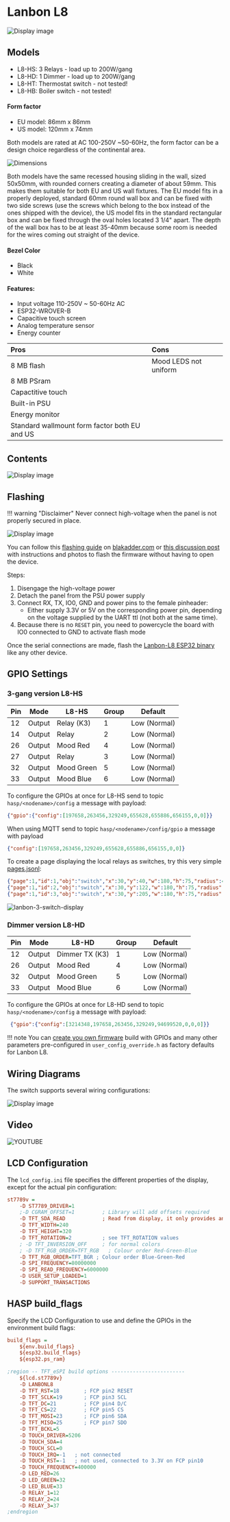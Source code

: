 # Lanbon L8

![Display image](../assets/images/devices/lanbon-l8-models.png)

## Models

- L8-HS: 3 Relays - load up to 200W/gang
- L8-HD: 1 Dimmer - load up to 200W/gang
- L8-HT: Thermostat switch - not tested!
- L8-HB: Boiler switch - not tested!

#### Form factor

- EU model: 86mm x 86mm
- US model: 120mm x 74mm

Both models are rated at AC 100-250V ~50-60Hz, the form factor can be a design choice regardless of the continental area.

![Dimensions](../assets/images/devices/lanbon-l8-dimensions.png)

Both models have the same recessed housing sliding in the wall, sized 50x50mm, with rounded corners creating a diameter of about 59mm. This makes them suitable for both EU and US wall fixtures. The EU model fits in a properly deployed, standard 60mm round wall box and can be fixed with two side screws (use the screws which belong to the box instead of the ones shipped with the device), the US model fits in the standard rectangular box and can be fixed through the oval holes located 3 1/4" apart. The depth of the wall box has to be at least 35-40mm because some room is needed for the wires coming out straight of the device.


#### Bezel Color

- Black
- White

#### Features:

- Input voltage 110-250V ~ 50-60Hz AC
- ESP32-WROVER-B
- Capacitive touch screen
- Analog temperature sensor
- Energy counter

| Pros           | Cons
|:-----          |:----
| 8 MB flash     | Mood LEDS not uniform
| 8 MB PSram     | 
| Capactitive touch |
| Built-in PSU |
| Energy monitor |
| Standard wallmount form factor both EU and US |

## Contents

![Display image](../assets/images/devices/lanbon-l8-contents.png)

## Flashing

!!! warning "Disclaimer"
    Never connect high-voltage when the panel is not properly secured in place.

![Display image](../assets/images/devices/lanbon-l8-pcb.png)

You can follow this [flashing guide](https://blakadder.com/lanbon-L8-custom-firmware/) on [blakadder.com](https://blakadder.com) or [this discussion post](https://github.com/HASwitchPlate/openHASP/discussions/76) with instructions and photos to flash the firmware without having to open the device.

Steps:

1. Disengage the high-voltage power
2. Detach the panel from the PSU power supply
3. Connect RX, TX, IO0, GND and power pins to the female pinheader:
     - Either supply 3.3V or 5V on the corresponding power pin, depending on the voltage supplied by the UART ttl (not both at the same time).
5. Because there is no `RESET` pin, you need to powercycle the board with IO0 connected to GND to activate flash mode

Once the serial connections are made, flash the [Lanbon-L8 ESP32 binary](../installation/esp32.md) like any other device.

## GPIO Settings

### 3-gang version L8-HS

Pin| Mode   | L8-HS      | Group | Default
---|--------|------------|-------|----
12 | Output | Relay (K3)   | 1 | Low (Normal)
14 | Output | Relay      | 2 | Low (Normal)
26 | Output | Mood Red   | 4 | Low (Normal)
27 | Output | Relay      | 3 | Low (Normal)
32 | Output | Mood Green | 5 | Low (Normal)
33 | Output | Mood Blue  | 6 | Low (Normal)

To configure the GPIOs at once for L8-HS send to topic `hasp/<nodename>/config` a message with payload:  
```json
{"gpio":{"config":[197658,263456,329249,655628,655886,656155,0,0]}}
```

When using MQTT send to topic `hasp/<nodename>/config/gpio` a message with payload 
```json
{"config":[197658,263456,329249,655628,655886,656155,0,0]}
```

To create a page displaying the local relays as switches, try this very simple [pages.jsonl](../design/pages.md):
```json
{"page":1,"id":1,"obj":"switch","x":30,"y":40,"w":180,"h":75,"radius":40,"radius2":40,"groupid":1}
{"page":1,"id":2,"obj":"switch","x":30,"y":122,"w":180,"h":75,"radius":40,"radius2":40,"groupid":2}
{"page":1,"id":3,"obj":"switch","x":30,"y":205,"w":180,"h":75,"radius":40,"radius2":40,"groupid":3}
```
![lanbon-3-switch-display](../assets/images/screenshots/lanbon-3-switch-display.png)



### Dimmer version L8-HD

Pin| Mode   | L8-HD      | Group | Default
---|--------|------------|---|----
12 | Output | Dimmer TX (K3)  | 1 | Low (Normal)
26 | Output | Mood Red   | 4 | Low (Normal)
32 | Output | Mood Green | 5 | Low (Normal)
33 | Output | Mood Blue  | 6 | Low (Normal)

To configure the GPIOs at once for L8-HD send to topic `hasp/<nodename>/config` a message with payload:  
```json
 {"gpio":{"config":[3214348,197658,263456,329249,94699520,0,0,0]}}
```

!!! note
    You can [create you own firmware](../compiling/customize.md) build with GPIOs and many other parameters pre-configured in `user_config_override.h` as factory defaults for Lanbon L8.

## Wiring Diagrams

The switch supports several wiring configurations:

![Display image](../assets/images/devices/lanbon-l8-wiring.png)

## Video

![YOUTUBE](Rce5yp4mhXI)

## LCD Configuration

The `lcd_config.ini` file specifies the different properties of the display, except for the actual pin configuration:

```ini
st7789v =
    -D ST7789_DRIVER=1
    ;-D CGRAM_OFFSET=1         ; Library will add offsets required
    -D TFT_SDA_READ            ; Read from display, it only provides an SDA pin
    -D TFT_WIDTH=240
    -D TFT_HEIGHT=320
    -D TFT_ROTATION=2          ; see TFT_ROTATION values
    ; -D TFT_INVERSION_OFF     ; for normal colors
    ; -D TFT_RGB_ORDER=TFT_RGB   ; Colour order Red-Green-Blue
    -D TFT_RGB_ORDER=TFT_BGR ; Colour order Blue-Green-Red
    -D SPI_FREQUENCY=80000000
    -D SPI_READ_FREQUENCY=6000000 
    -D USER_SETUP_LOADED=1
    -D SUPPORT_TRANSACTIONS
```

## HASP build_flags

Specify the LCD Configuration to use and define the GPIOs in the environment build flags:

```ini
build_flags =
    ${env.build_flags}
    ${esp32.build_flags}
    ${esp32.ps_ram}

;region -- TFT_eSPI build options ------------------------
    ${lcd.st7789v}
    -D LANBONL8
    -D TFT_RST=18        ; FCP pin2 RESET
    -D TFT_SCLK=19       ; FCP pin3 SCL
    -D TFT_DC=21         ; FCP pin4 D/C
    -D TFT_CS=22         ; FCP pin5 CS
    -D TFT_MOSI=23       ; FCP pin6 SDA
    -D TFT_MISO=25       ; FCP pin7 SDO
    -D TFT_BCKL=5
    -D TOUCH_DRIVER=5206
    -D TOUCH_SDA=4
    -D TOUCH_SCL=0
    -D TOUCH_IRQ=-1   ; not connected
    -D TOUCH_RST=-1   ; not used, connected to 3.3V on FCP pin10
    -D TOUCH_FREQUENCY=400000
    -D LED_RED=26
    -D LED_GREEN=32
    -D LED_BLUE=33
    -D RELAY_1=12
    -D RELAY_2=24
    -D RELAY_3=37
;endregion
```
